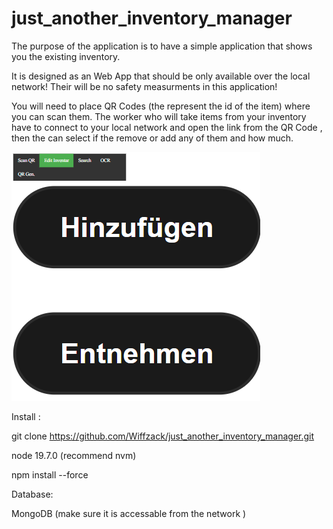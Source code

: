 # just_another_inventory_manager
The purpose of the application is to have a simple application that shows you the existing inventory.

It is designed as an Web App that should be only available over the local network! Their will be no safety measurments in this application!

You will need to place QR Codes (the represent the id of the item) where you can scan them. The worker who will take items from your inventory have to connect to your local network and open the link from the QR Code
, then the can select if the remove or add any of them and how much.


![alt text](image.png)


Install :

git clone https://github.com/Wiffzack/just_another_inventory_manager.git

node 19.7.0 (recommend nvm)

npm install --force

Database:

MongoDB (make sure it is accessable from the network )

